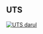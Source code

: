 ## UTS 
[![UTS darul](https://res.cloudinary.com/marcomontalbano/image/upload/v1637745779/video_to_markdown/images/youtube--6Oei0vk_W0Q-c05b58ac6eb4c4700831b2b3070cd403.jpg)](https://youtu.be/6Oei0vk_W0Q "UTS darul")